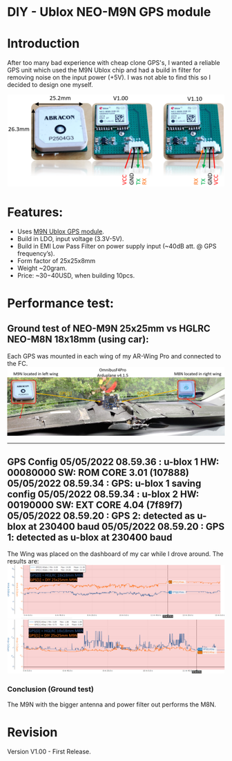 # DIY - Ublox NEO-M9N GPS module

# Introduction
After too many bad experience with cheap clone GPS's, I wanted a reliable GPS unit which used the M9N Ublox chip and had a build in filter for removing noise on the input power (+5V). I was not able to find this so I decided to design one myself.

![GPS overview](images/NEO-M9N_gps_overview.png)

# Features:
- Uses [M9N Ublox GPS module](https://content.u-blox.com/sites/default/files/NEO-M9N-00B_DataSheet_UBX-19014285.pdf).
- Build in LDO, input voltage (3.3V-5V).
- Build in EMI Low Pass Filter on power supply input (~40dB att. @ GPS frequency’s).
- Form factor of 25x25x8mm 
- Weight ~20gram.
- Price: ~$30-$40USD, when building 10pcs.

# Performance test:
## Ground test of NEO-M9N 25x25mm vs HGLRC NEO-M8N 18x18mm (using car):
Each GPS was mounted in each wing of my AR-Wing Pro and connected to the FC.
![Ground test](images/testsetup1_M9NvsM8N.png)

---
**GPS Config**
05/05/2022 08.59.36 : u-blox 1 HW: 00080000 SW: ROM CORE 3.01 (107888)
05/05/2022 08.59.34 : GPS: u-blox 1 saving config
05/05/2022 08.59.34 : u-blox 2 HW: 00190000 SW: EXT CORE 4.04 (7f89f7)
05/05/2022 08.59.20 : GPS 2: detected as u-blox at 230400 baud
05/05/2022 08.59.20 : GPS 1: detected as u-blox at 230400 baud
---

The Wing was placed on the dashboard of my car while I drove around. The results are:\
![Ground test results Nsats](images/testsetup1_M9NvsM8N_results_Nstats.png)\
![Ground test results HDop](images/testsetup1_M9NvsM8N_results_Hdop.png)

### Conclusion (Ground test)
The M9N with the bigger antenna and power filter out performs the M8N.
 
# Revision
Version V1.00 - First Release.
